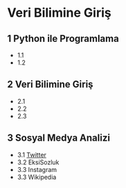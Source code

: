 # Veri Bilimine Giriş


## 1 Python ile Programlama
 - 1.1
 - 1.2

## 2 Veri Bilimine Giriş
 - 2.1
 - 2.2
 - 2.3 

## 3 Sosyal Medya Analizi
 - 3.1 [Twitter](https://nbviewer.jupyter.org/github/uzay00/KaVe-Egitim/blob/master/VeriBilimineGiris/4%20-%20Twitter%20Verisini%20inceleme.ipynb)
 - 3.2 EksiSozluk
 - 3.3 Instagram
 - 3.3 Wikipedia
